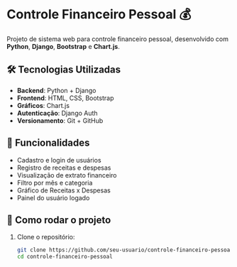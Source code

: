 # Controle Financeiro Pessoal 💰

Projeto de sistema web para controle financeiro pessoal, desenvolvido com **Python**, **Django**, **Bootstrap** e **Chart.js**.

## 🛠 Tecnologias Utilizadas

- **Backend**: Python + Django
- **Frontend**: HTML, CSS, Bootstrap
- **Gráficos**: Chart.js
- **Autenticação**: Django Auth
- **Versionamento**: Git + GitHub

## 🧾 Funcionalidades

- Cadastro e login de usuários
- Registro de receitas e despesas
- Visualização de extrato financeiro
- Filtro por mês e categoria
- Gráfico de Receitas x Despesas
- Painel do usuário logado

## 🚀 Como rodar o projeto

1. Clone o repositório:
   ```bash
   git clone https://github.com/seu-usuario/controle-financeiro-pessoal.git 
   cd controle-financeiro-pessoal
